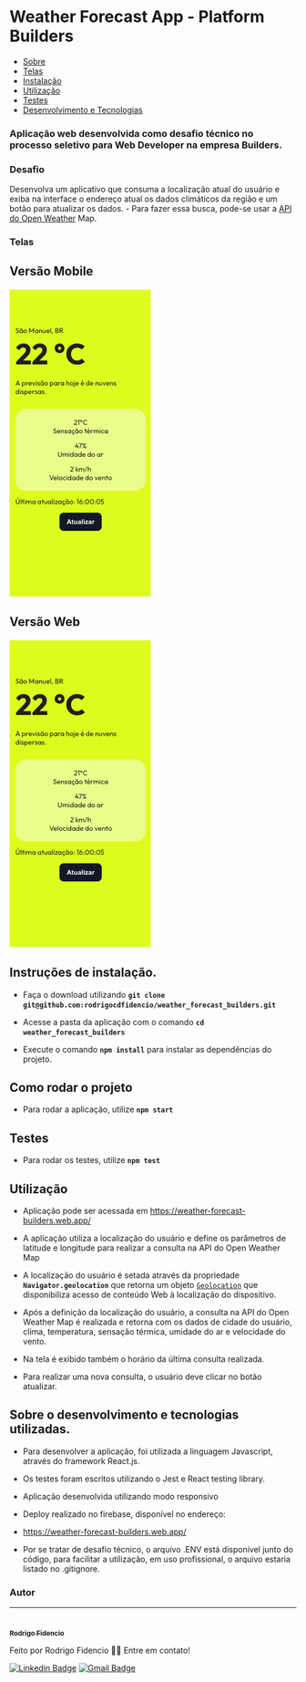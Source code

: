 # Weather Forecast App - Platform Builders
  
<!--ts-->
* [Sobre](#sobre)
* [Telas](#telas)
* [Instalação](#instalacao)
* [Utilização](#como-usar)
* [Testes](#testes)
* [Desenvolvimento e Tecnologias](#tecnologias)
<!--te-->

### Aplicação web desenvolvida como desafio técnico no processo seletivo para Web Developer na empresa Builders.

<a  id="sobre"></a>
### Desafio
Desenvolva um aplicativo que consuma a localização atual do usuário e exiba na interface o endereço atual os dados climáticos da região e um botão para atualizar os dados. - Para fazer essa busca, pode-se usar a [API do Open Weather](https://openweathermap.org/api) Map.

<a  id="telas"></a>
### Telas
## Versão Mobile
<img  src="https://github.com/rodrigocdfidencio/weather_forecast_builders/blob/developer/src/assets/Screen_mobile.png"  alt="Screen_mobile"/>

## Versão Web
<img  src="https://github.com/rodrigocdfidencio/weather_forecast_builders/blob/developer/src/assets/Screen_mobile.png"  alt="Screen_web"/>

  

<a  id="instalacao"></a>

## Instruções de instalação.

- Faça o download utilizando **`git clone git@github.com:rodrigocdfidencio/weather_forecast_builders.git`**

- Acesse a pasta da aplicação com o comando **`cd weather_forecast_builders`**

- Execute o comando **`npm install`** para instalar as dependências do projeto.

  

## Como rodar o projeto

- Para rodar a aplicação, utilize **`npm start`**

  

<a  id="testes"></a>

## Testes

- Para rodar os testes, utilize **`npm test`**

  

<a  id="como-usar"></a>

## Utilização

- Aplicação pode ser acessada em https://weather-forecast-builders.web.app/

- A aplicação utiliza a localização do usuário e define os parâmetros de latitude e longitude para realizar a consulta na API do Open Weather Map

- A localização do usuário é setada através da propriedade **`Navigator.geolocation`** que retorna um objeto [`Geolocation`](https://developer.mozilla.org/pt-BR/docs/Web/API/Geolocation) que disponibiliza acesso de conteúdo Web à localização do dispositivo.

- Após a definição da localização do usuário, a consulta na API do Open Weather Map é realizada e retorna com os dados de cidade do usuário, clima, temperatura, sensação térmica, umidade do ar e velocidade do vento.

- Na tela é exibido também o horário da última consulta realizada.

- Para realizar uma nova consulta, o usuário deve clicar no botão atualizar.

  

## Sobre o desenvolvimento e tecnologias utilizadas.

<a  id="tecnologias"></a>

- Para desenvolver a aplicação, foi utilizada a linguagem Javascript, através do framework React.js.

- Os testes foram escritos utilizando o Jest e React testing library.

- Aplicação desenvolvida utilizando modo responsivo

- Deploy realizado no firebase, disponível no endereço:

- https://weather-forecast-builders.web.app/

- Por se tratar de desafio técnico, o arquivo .ENV está disponível junto do código, para facilitar a utilização, em uso profissional, o arquivo estaria listado no .gitignore.

### Autor
---

<a href="https://github.com/rodrigocdfidencio">
 <img style="border-radius: 50%;" src="https://avatars.githubusercontent.com/u/60055837?s=120&v=4" width="100px;" alt=""/>
 <br />
 <sub><b>Rodrigo Fidencio</b></sub></a> 


Feito por Rodrigo Fidencio 👋🏽 Entre em contato!

[![Linkedin Badge](https://img.shields.io/badge/-Rodrigo-blue?style=flat-square&logo=Linkedin&logoColor=white&link=https://www.linkedin.com/in/rodrigocdfidencio/)](https://www.linkedin.com/in/rodrigocdfidencio/) 
[![Gmail Badge](https://img.shields.io/badge/-rodrigo.fidencio@gmail.com-c14438?style=flat-square&logo=Gmail&logoColor=white&link=mailto:rodrigo.fidencio@gmail.com)](mailto:rodrigo.fidencio@gmail.com)